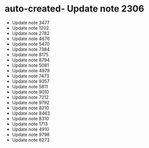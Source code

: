 # auto-created- Update note 2306
- Update note 3477
- Update note 1202
- Update note 2782
- Update note 4676
- Update note 5470
- Update note 7384
- Update note 8175
- Update note 8794
- Update note 5081
- Update note 4979
- Update note 7473
- Update note 9357
- Update note 5811
- Update note 9010
- Update note 7212
- Update note 9792
- Update note 8210
- Update note 8463
- Update note 8310
- Update note 1713
- Update note 4910
- Update note 9798
- Update note 6273
